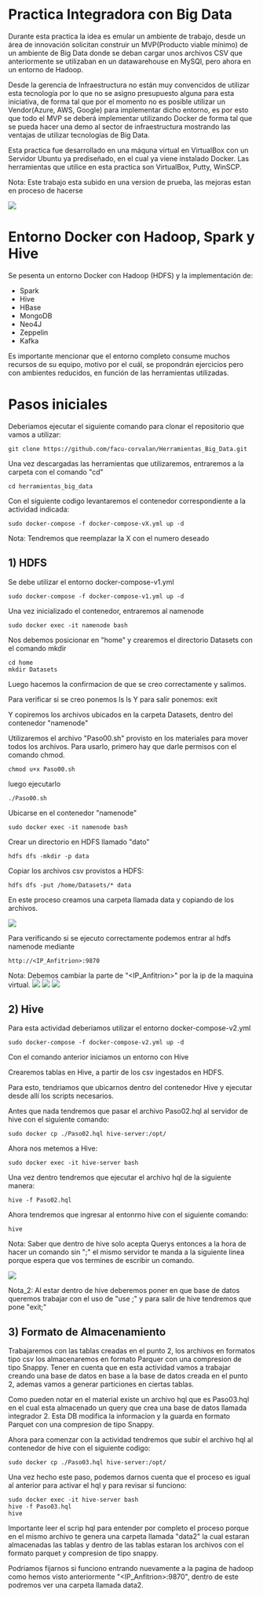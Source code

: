 # Practica Integradora con Big Data
Durante esta practica la idea es emular un ambiente de trabajo, desde un área de innovación solicitan construir un MVP(Producto viable mínimo) de un ambiente de Big Data donde se deban cargar unos archivos CSV que anteriormente se utilizaban en un datawarehouse en MySQl, pero ahora en un entorno de Hadoop.

Desde la gerencia de Infraestructura no están muy convencidos de utilizar esta tecnología por lo que no se asigno presupuesto alguna para esta iniciativa, de forma tal que por el momento no es posible utilizar un Vendor(Azure, AWS, Google) para implementar dicho entorno, es por esto que todo el MVP se deberá implementar utilizando Docker de forma tal que se pueda hacer una demo al sector de infraestructura mostrando las ventajas de utilizar tecnologías de Big Data.


Esta practica fue desarrollado en una máquna virtual en VirtualBox con un Servidor Ubuntu ya prediseñado, en el cual ya viene instalado Docker.
Las herramientas que utilice en esta practica son VirtualBox, Putty, WinSCP. 

Nota: Este trabajo esta subido en una version de prueba, las mejoras estan en proceso de hacerse 

![](imagenes/big-data.png)

# Entorno Docker con Hadoop, Spark y Hive
Se pesenta un entorno Docker con Hadoop (HDFS) y la implementación de:

* Spark
* Hive
* HBase
* MongoDB
* Neo4J
* Zeppelin
* Kafka

Es importante mencionar que el entorno completo consume muchos recursos de su equipo, motivo por el cuál, se propondrán ejercicios pero con ambientes reducidos, en función de las herramientas utilizadas.

# Pasos iniciales

Deberiamos ejecutar el siguiente comando para clonar el repositorio que vamos a utilizar:

	git clone https://github.com/facu-corvalan/Herramientas_Big_Data.git

Una vez descargadas las herramientas que utilizaremos, 
entraremos a la carpeta con el comando "cd"

    cd herramientas_big_data

Con el siguiente codigo levantaremos el contenedor correspondiente a la actividad indicada:

    sudo docker-compose -f docker-compose-vX.yml up -d

Nota: Tendremos que reemplazar la X con el numero deseado

## 1) HDFS

Se debe utilizar el entorno docker-compose-v1.yml

    sudo docker-compose -f docker-compose-v1.yml up -d

Una vez inicializado el contenedor, entraremos al namenode

    sudo docker exec -it namenode bash

Nos debemos posicionar en "home" y crearemos el directorio Datasets con el comando mkdir

    cd home
    mkdir Datasets

Luego hacemos la confirmacion de que se creo correctamente 
y salimos.

Para verificar si se creo ponemos ls
    ls
Y para salir ponemos:
    exit

Y copiremos los archivos ubicados en la carpeta Datasets, 
dentro del contenedor "namenode"

Utilizaremos el archivo "Paso00.sh" provisto en los materiales para mover todos los archivos. Para usarlo, primero hay que darle permisos con el comando chmod.

    chmod u+x Paso00.sh

luego ejecutarlo

    ./Paso00.sh

Ubicarse en el contenedor "namenode"

    sudo docker exec -it namenode bash

Crear un directorio en HDFS llamado "dato"

    hdfs dfs -mkdir -p data

Copiar los archivos csv provistos a HDFS:

    hdfs dfs -put /home/Datasets/* data

En este proceso creamos una carpeta llamada data y copiando de los archivos.

![](imagenes/data.png)

Para verificando si se ejecuto correctamente podemos entrar al hdfs namenode mediante 

    http://<IP_Anfitrion>:9870

Nota: Debemos cambiar la parte de "<IP_Anfitrion>" por la ip de la maquina virtual.
![](imagenes/Hadoop_1.png)  ![](imagenes/Hadoop_2.png)  ![](imagenes/Hadoop_3.png)  
## 2) Hive

Para esta actividad deberiamos utilizar el entorno docker-compose-v2.yml

	sudo docker-compose -f docker-compose-v2.yml up -d

Con el comando anterior iniciamos un entorno con Hive 

Crearemos tablas en Hive, a partir de los csv ingestados en HDFS.

Para esto, tendriamos que ubicarnos dentro del contenedor Hive y ejecutar desde allí los scripts necesarios.

Antes que nada tendremos que pasar el archivo Paso02.hql al servidor de hive con el siguiente comando:

    sudo docker cp ./Paso02.hql hive-server:/opt/

Ahora nos metemos a Hive:

	sudo docker exec -it hive-server bash

Una vez dentro tendremos que ejecutar el archivo hql de la siguiente manera:

	hive -f Paso02.hql

Ahora tendremos que ingresar al entonrno hive con el siguiente comando:

    hive

Nota: Saber que dentro de hive solo acepta Querys entonces a la hora de hacer un comando sin ";" el mismo servidor te manda a la siguiente linea porque espera que vos termines de escribir un comando.

![](imagenes/Hive_0.png)

Nota_2: Al estar dentro de hive deberemos poner en que base de datos queremos trabajar con el uso de "use <NombredeDB>;" y para salir de hive tendremos que pone "exit;"

## 3) Formato de Almacenamiento

Trabajaremos con las tablas creadas en el punto 2, los archivos en formatos tipo csv los almacenaremos en formato Parquer con una compresion de tipo Snappy.
Tener en cuenta que en esta actividad vamos a trabajar creando una base de datos en base a la base de datos creada en el punto 2, ademas vamos a generar particiones en ciertas tablas.

Como pueden notar en el material existe un archivo hql que es Paso03.hql en el cual esta almacenado un query que crea una base de datos llamada integrador 2. Esta DB modifica la informacion y la guarda en formato Parquet con una compresion de tipo Snappy.

Ahora para comenzar con la actividad tendremos que subir el archivo hql al contenedor de hive con el siguiente codigo:

    sudo docker cp ./Paso03.hql hive-server:/opt/

Una vez hecho este paso, podemos darnos cuenta que el proceso es igual al anterior para activar el hql y para revisar si funciono:

	sudo docker exec -it hive-server bash
	hive -f Paso03.hql
    hive

Importante leer el scrip hql para entender por completo el proceso porque en el mismo archivo te genera una carpeta llamada "data2" la cual estaran almacenadas las tablas y dentro de las tablas estaran los archivos con el formato parquet y compresion de tipo snappy.

Podriamos fijarnos si funciono entrando nuevamente a la pagina de hadoop como hemos visto anteriormente "<IP_Anfitrion>:9870", dentro de este podremos ver una carpeta llamada data2.

 